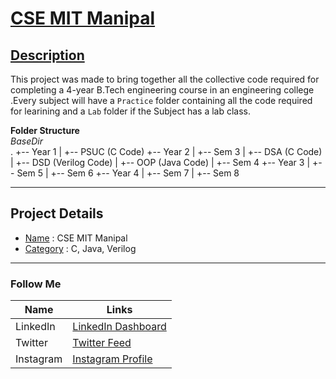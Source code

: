 # <ins> CSE MIT Manipal </ins>

## <ins> Description </ins>

This project was made to bring together all the collective code required for completing a 4-year 
B.Tech engineering course in an engineering college .Every subject will have a `Practice` folder 
containing all the code required for learining and a `Lab` folder if the Subject has a lab class.

**Folder Structure** <br>
*BaseDir* <br>
.
+-- Year 1
|   +-- PSUC (C Code)
+-- Year 2
|   +-- Sem 3
    |   +-- DSA (C Code)
    |   +-- DSD (Verilog Code)
    |   +-- OOP (Java Code)
|   +-- Sem 4
+-- Year 3
|   +-- Sem 5
|   +-- Sem 6
+-- Year 4
|   +-- Sem 7
|   +-- Sem 8

---


## Project Details
* <ins>Name</ins> :  CSE MIT Manipal
* <ins>Category</ins> :  C, Java, Verilog

---

### Follow Me ###
| Name    | Links   |
| ------- | ------------ |
| LinkedIn  | [LinkedIn Dashboard](https://www.linkedin.com/in/angad-sandhu-183290198/) |
| Twitter | [Twitter Feed](https://twitter.com/Sandhu_inqui) |
| Instagram | [Instagram Profile](https://www.npmjs.com/package/json) |

